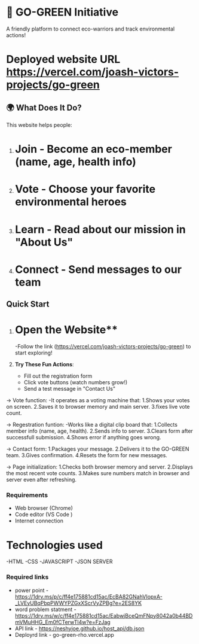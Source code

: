 # 🌿 GO-GREEN Initiative 

A friendly platform to connect eco-warriors and track environmental actions!

# Deployed website URL https://vercel.com/joash-victors-projects/go-green

## 🌍 What Does It Do?

This website helps people:
1. # Join  - Become an eco-member (name, age, health info)
2. # Vote - Choose your favorite environmental heroes 
3. # Learn - Read about our mission in "About Us"
4. # Connect - Send messages to our team 

##  Quick Start

1. # Open the Website**  
    -Follow the link (https://vercel.com/joash-victors-projects/go-green) to start exploring!

2. **Try These Fun Actions**:
   -  Fill out the registration form
   -  Click vote buttons (watch numbers grow!)
   -  Send a test message in "Contact Us"


-> Vote function:
   -It operates as a voting machine that:
   1.Shows your votes on screen.
   2.Saves it to browser memory and main server.
   3.fixes live vote count.

-> Regestration funtion:
    -Works like a digital clip board that:
    1.Collects member info (name, age, health).
    2.Sends info to server.
    3.Clears form after successfull submission.
    4.Shows error if anything goes wrong.

-> Contact form:
    1.Packages your message.
    2.Delivers it to the GO-GREEN team.
    3.Gives confirmation.
    4.Resets the form for new messages.
    
-> Page initialization:
    1.Checks both browser memory and server.
    2.Displays the most recent vote counts.
    3.Makes sure numbers match in browser and server even after refreshing.


### Requirements
- Web browser (Chrome)
- Code editor (VS Code )
- Internet connection

# Technologies used 
-HTML
-CSS
-JAVASCRIPT
-JSON SERVER

### Required links
- power point - https://1drv.ms/p/c/ff4e175881cd15ac/EcBA82GNahVIopxA-_LVEyUBqPbpPWWYPZGxXScrVyZPBg?e=2ES8YK
- word problem statment - https://1drv.ms/w/c/ff4e175881cd15ac/EabwjBceQmFNpy8042a0b44BDmVMuHHG_Em0fCTerwTl4w?e=FzJag
- API link - https://neshyjoe.github.io/host_api/db.json
- Deployrd link - go-green-rho.vercel.app